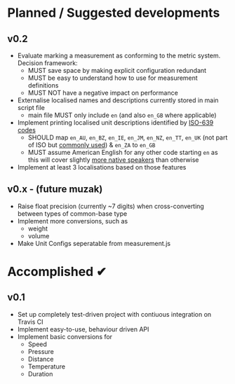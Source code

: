 # Planned / Suggested developments

v0.2  
----

- Evaluate marking a measurement as conforming to the metric system. Decision framework:
    - MUST save space by making explicit configuration redundant
    - MUST be easy to understand how to use for measurement definitions
    - MUST NOT have a negative impact on performance
- Externalise localised names and descriptions currently stored in main script file 
    - main file MUST only include `en` (and also `en_GB` where applicable)  
- Implement printing localised unit descriptions identified by [ISO-639 codes](http://www.andiamo.co.uk/resources/iso-language-codes)
    - SHOULD map `en_AU`, `en_BZ`, `en_IE`, `en_JM`, `en_NZ`, `en_TT`, `en_UK` (not part of ISO but [commonly used](http://en.wikipedia.org/wiki/British_English#firstHeading)) & `en_ZA` to `en_GB`
    - MUST assume American English for any other code starting `en` as this will cover slightly [more native speakers](http://en.wikipedia.org/wiki/English_language#Geographical_distribution) than otherwise
- Implement at least 3 localisations based on those features 

v0.x - (future muzak)
----

- Raise float precision (currently ~7 digits) when cross-converting between types of common-base type  
- Implement more conversions, such as  
    - weight
    - volume  
- Make Unit Configs seperatable from measurement.js  



# Accomplished &#10004;

v0.1 
----

- Set up completely test-driven project with contiuous integration on Travis CI  
- Implement easy-to-use, behaviour driven API  
- Implement basic conversions for  
    - Speed  
    - Pressure  
    - Distance  
    - Temperature  
    - Duration  


